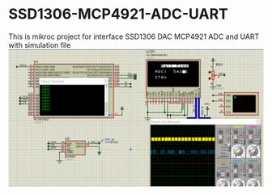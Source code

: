 # SSD1306-MCP4921-ADC-UART
This is mikroc project for interface SSD1306 DAC MCP4921 ADC and UART with simulation file
![alt text](https://github.com/vlsicad/SSD1306-MCP4921-ADC-UART/blob/main/sim.png)
